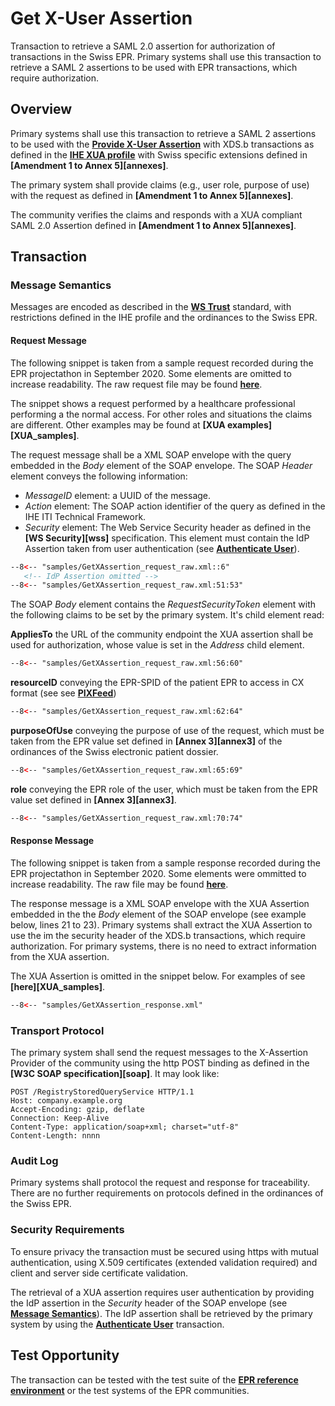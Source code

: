 # Get X-User Assertion
Transaction to retrieve a SAML 2.0 assertion for authorization of transactions in the Swiss EPR. Primary systems shall use this transaction to retrieve a SAML 2 assertions to be used with EPR transactions, which require authorization.  

## Overview

Primary systems shall use this transaction to retrieve a SAML 2 assertions to be used with the
**[Provide X-User Assertion](ProvideXAssertion.md)** with XDS.b transactions as defined in
the **[IHE XUA profile](https://profiles.ihe.net/ITI/TF/Volume1/ch-13.html)** with Swiss specific extensions defined in  
**[Amendment 1 to Annex 5][annexes]**.

The primary system shall provide claims (e.g., user role, purpose of use) with the request as defined in **[Amendment 1 to Annex 5][annexes]**.

The community verifies the claims and responds with a XUA compliant SAML 2.0 Assertion defined in **[Amendment 1 to Annex 5][annexes]**.

## Transaction

### Message Semantics  

Messages are encoded as described in the **[WS Trust](http://docs.oasis-open.org/ws-sx/ws-trust/v1.4/ws-trust.html)** standard, with restrictions defined in the IHE profile and the ordinances to the Swiss EPR.

#### Request Message

The following snippet is taken from a sample request recorded during the EPR projectathon in September 2020. Some elements are omitted to increase readability. The raw request file may be found **[here](https://github.com/ehealthsuisse/EPD-by-example/tree/main/samples/GetXAssertion_request_raw.xml)**.

The snippet shows a request performed by a healthcare professional performing a the normal access. For other roles and situations the claims are different. Other examples may be found at **[XUA examples][XUA_samples]**.   

The request message shall be a XML SOAP envelope with the query embedded in the *Body* element of the SOAP envelope.
The SOAP *Header* element conveys the following information:

- *MessageID* element: a UUID of the message.
- *Action* element: The SOAP action identifier of the query as defined in the IHE ITI Technical Framework.
- *Security* element: The Web Service Security header as defined in the **[WS Security][wss]** specification. This element must contain the IdP Assertion taken from user authentication (see **[Authenticate User](AuthenticateUser.md)**).  

```xml title="SOAP header" linenums="1"
--8<-- "samples/GetXAssertion_request_raw.xml::6"
   <!-- IdP Assertion omitted -->
--8<-- "samples/GetXAssertion_request_raw.xml:51:53"
```

The SOAP *Body* element contains the *RequestSecurityToken* element with the following claims to be set by the primary system. It's child element read:

**AppliesTo** the URL of the community endpoint the XUA assertion shall be used for authorization, whose value is set in the *Address* child element.

```xml linenums="56"
--8<-- "samples/GetXAssertion_request_raw.xml:56:60"
```

**resourceID** conveying the EPR-SPID of the patient EPR to access in CX format (see see **[PIXFeed](PIXFeed.md)**)

```xml linenums="62"
--8<-- "samples/GetXAssertion_request_raw.xml:62:64"
```

**purposeOfUse** conveying the purpose of use of the request, which must be taken from the EPR value set defined in **[Annex 3][annex3]**
of the ordinances of the Swiss electronic patient dossier.

```xml linenums="65"
--8<-- "samples/GetXAssertion_request_raw.xml:65:69"
```

**role** conveying the EPR role of the user, which must be taken from the EPR value set defined in **[Annex 3][annex3]**.

```xml linenums="70"
--8<-- "samples/GetXAssertion_request_raw.xml:70:74"
```

#### Response Message

The following snippet is taken from a sample response recorded during the EPR projectathon in September 2020. Some elements
were ommitted to increase readability. The raw file may be found **[here](https://github.com/ehealthsuisse/EPD-by-example/tree/main/samples/GetXAssertion_response_raw.xml)**.

The response message is a XML SOAP envelope with the XUA Assertion embedded in the the *Body* element of the SOAP envelope (see example below, lines 21 to 23). Primary systems shall extract the XUA Assertion to use the im the security header of the XDS.b transactions, which require authorization. For primary systems, there is no need to extract information from the XUA assertion.  

The XUA Assertion is omitted in the snippet below. For examples of see **[here][XUA_samples]**.  

```xml title="GetXAssertion_response.xml" linenums="1"
--8<-- "samples/GetXAssertion_response.xml"
```

### Transport Protocol

The primary system shall send the request messages to the X-Assertion Provider of the community using the http
POST binding as defined in the **[W3C SOAP specification][soap]**. It may look like:  

```http linenums="1"
POST /RegistryStoredQueryService HTTP/1.1
Host: company.example.org
Accept-Encoding: gzip, deflate
Connection: Keep-Alive
Content-Type: application/soap+xml; charset="utf-8"
Content-Length: nnnn  
```

### Audit Log

Primary systems shall protocol the request and response for traceability. There are no further requirements on protocols defined in the ordinances of the Swiss EPR.  

### Security Requirements  

To ensure privacy the transaction must be secured using https with mutual authentication, using X.509 certificates (extended validation required) and client and server side certificate validation.

The retrieval of a XUA assertion requires user authentication by providing the IdP assertion in the *Security* header of the SOAP envelope (see **[Message Semantics](GetXAssertion.md#message-semantics)**). The IdP assertion shall be retrieved by the primary system by using the **[Authenticate User](AuthenticateUser.md)** transaction.  

## Test Opportunity

The transaction can be tested with the test suite of the **[EPR reference environment](gazelle.md)** or the test systems of the EPR communities.
